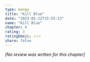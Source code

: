 ```yaml
---
type: manga
title: "Kill Blue"
date: "2023-05-22T15:55:13"
name: "Kill Blue"
chapter: 4
rating: 3
ratingEmoji: ⭐️⭐️⭐️
share: false
---
```


_[No review was written for this chapter]_
